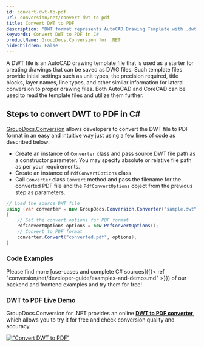 ```yaml
---
id: convert-dwt-to-pdf
url: conversion/net/convert-dwt-to-pdf
title: Convert DWT to PDF
description: "DWT format represents AutoCAD Drawing Template with .dwt extension. Learn how to convert DWT to PDF file programmatically in C# language using GroupDocs.Conversion for .NET library."
keywords: Convert DWT to PDF in C#
productName: GroupDocs.Conversion for .NET
hideChildren: False
---
```


A DWT file is an AutoCAD drawing template file that is used as a starter for creating drawings that can be saved as DWG files. Such template files provide initial settings such as unit types, the precision required, title blocks, layer names, line types, and other similar information for lateral conversion to proper drawing files. Both AutoCAD and CoreCAD can be used to read the template files and utilize them further.

## Steps to convert DWT to PDF in C#

[GroupDocs.Conversion](https://products.groupdocs.com/conversion/net) allows developers to convert the DWT file to PDF format in an easy and intuitive way just using a few lines of code as described below:

* Create an instance of `Converter` class and pass source DWT file path as a constructor parameter. You may specify absolute or relative file path as per your requirements. 
* Create an instance of `PdfConvertOptions` class.
* Call `Converter` class `Convert` method and pass the filename for the converted PDF file and the `PdfConvertOptions` object from the previous step as parameters.

```csharp
// Load the source DWT file
using (var converter = new GroupDocs.Conversion.Converter("sample.dwt"))
{
    // Set the convert options for PDF format
    PdfConvertOptions options = new PdfConvertOptions();
    // Convert to PDF format
    converter.Convert("converted.pdf", options);
}
```

### Code Examples

Please find more [use-cases and complete C# sources]({{< ref "conversion/net/developer-guide/examples-and-demos.md" >}}) of our backend and frontend examples and try them for free!

### DWT to PDF Live Demo

GroupDocs.Conversion for .NET provides an online [**DWT to PDF converter**](https://products.groupdocs.app/conversion/dwt-to-pdf), which allows you to try it for free and check conversion quality and accuracy.

[!["Convert DWT to PDF"](conversion/net/images/convert-dwt-to-pdf.png)](https://products.groupdocs.app/conversion/dwt-to-pdf)